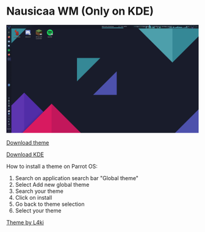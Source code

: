 # Nausicaa WM (Only on KDE)

![image1](./image/Screenshot_20200712_165328.png)

[Download theme](https://store.kde.org/p/1373828/)

[Download KDE](https://kde.org/download/)

How to install a theme on Parrot OS:
  1. Search on application search bar "Global theme"
  2. Select Add new global theme
  3. Search your theme
  4. Click on install
  5. Go back to theme selection
  6. Select your theme
  
  [Theme by L4ki](https://github.com/L4ki/Sensual-Theme)
